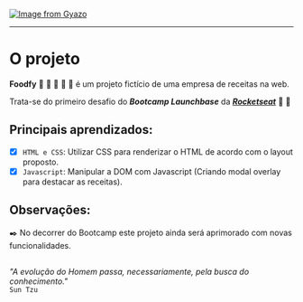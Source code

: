 [![Image from Gyazo](https://i.gyazo.com/75da0a5cc4023f7ba98ddc33f73a2869.gif)](https://gyazo.com/75da0a5cc4023f7ba98ddc33f73a2869)

---
# O projeto  

**Foodfy** :hamburger: :ramen: :pizza: :sushi: :spaghetti: é um projeto fictício de uma empresa de receitas na web. 

Trata-se do primeiro desafio do **_Bootcamp Launchbase_** da [**_Rocketseat_**](https://rocketseat.com.br) :purple_heart: :rocket: 

## Principais aprendizados:  
- [x] `HTML e CSS`: Utilizar CSS para renderizar o HTML de acordo com o layout proposto.  
- [x] `Javascript`: Manipular a DOM com Javascript (Criando modal overlay para destacar as receitas).   

## Observações:  

:black_nib: No decorrer do Bootcamp este projeto ainda será aprimorado com novas funcionalidades.  

## 

_"A evolução do Homem passa, necessariamente, pela busca do conhecimento."_  
`Sun Tzu`  
